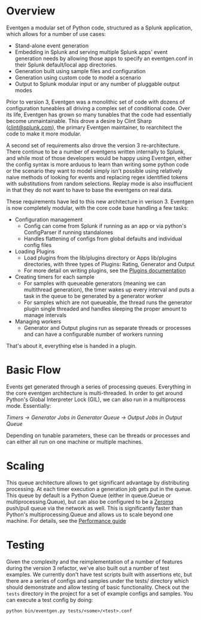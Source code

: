 # Overview

Eventgen a modular set of Python code, structured as a Splunk application, which allows for a number of use cases:

* Stand-alone event generation
* Embedding in Splunk and serving multiple Splunk apps' event generation needs by allowing those apps to specify an eventgen.conf in their Splunk default/local app directories.
* Generation built using sample files and configuration
* Generation using custom code to model a scenario
* Output to Splunk modular input or any number of pluggable output modes

Prior to version 3, Eventgen was a monolithic set of code with dozens of configuration tuneables all driving a complex set of conditional code.  Over its life, Eventgen has grown so many tunables that the code had essentially become unmaintainable.  This drove a desire by Clint Sharp (clint@splunk.com), the primary Eventgen maintainer, to rearchitect the code to make it more modular.

A second set of requirements also drove the version 3 re-architecture.  There continue to be a number of eventgens written internally to Splunk, and while most of those developers would be happy using Eventgen, either the config syntax is more arduous to learn than writing some python code or the scenario they want to model simply isn't possible using relatively naive methods of looking for events and replacing regex identified tokens with substitutions from random selections.  Replay mode is also insuffucient in that they do not want to have to base the eventgens on real data.

These requirements have led to this new architecture in verison 3.  Eventgen is now completely modular, with the core code base handling a few tasks:

* Configuration management
    * Config can come from Splunk if running as an app or via python's ConfigParser if running standalones
    * Handles flattening of configs from global defaults and individual config files
* Loading Plugins
    * Load plugins from the lib/plugins directory or Apps lib/plugins directories, with three types of Plugins: Rating, Generator and Output
    * For more detail on writing plugins, see the [Plugins documentation](README/Plugins.md)
* Creating timers for each sample
    * For samples with queueable generators (meaning we can multithread generation), the timer wakes up every interval and puts a task in the queue to be generated by a generator worker
    * For samples which are not queueable, the thread runs the generator plugin single threaded and handles sleeping the proper amount to manage intervals
* Managing workers
    * Generator and Output plugins run as separate threads or processes and can have a configurable number of workers running

That's about it, everything else is handed in a plugin.

# Basic Flow

Events get generated through a series of processing queues.  Everything in the core eventgen architecture is multi-threaded.  In order to get around Python's Global Interpreter Lock (GIL), we can also run in a multiprocess mode.  Essentially:

*Timers -> Generator Jobs in Generator Queue -> Output Jobs in Output Queue*

Depending on tunable parameters, these can be threads or processes and can either all run on one machine or multiple machines.

# Scaling

This queue architecture allows to get significant advantage by distributing processing.  At each timer execution a generation job gets put in the queue.  This queue by default is a Python Queue (either in queue.Queue or multiprocessing.Queue), but can also be configured to be a [Zeromq](http://zeromq.org/) push/pull queue via the network as well.  This is significantly faster than Python's multiprocessing.Queue and allows us to scale beyond one machine.  For details, see the [Performance guide](Performance.md)

# Testing

Given the complexity and the reimplementation of a number of features during the version 3 refactor, we've also built out a number of test examples.  We currently don't have test scripts built with assertions etc, but there are a series of configs and samples under the tests/ directory which should demonstrate and allow testing of basic functionality.  Check out the ``tests`` directory in the project for a set of example configs and samples.  You can execute a test config by doing:

    python bin/eventgen.py tests/<some>/<test>.conf